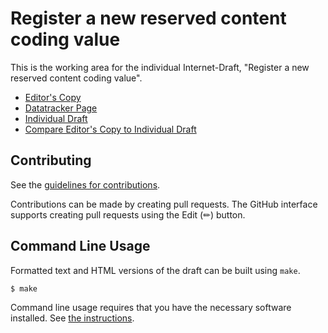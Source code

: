 <!-- regenerate: on (set to off if you edit this file) -->

# Register a new reserved content coding value

This is the working area for the individual Internet-Draft, "Register a new reserved content coding value".

* [Editor's Copy](https://guohuideng2024.github.io/register_unknown_cc/#go.draft-deng-register-a-reserved-content-coding-value.html)
* [Datatracker Page](https://datatracker.ietf.org/doc/draft-deng-register-a-reserved-content-coding-value)
* [Individual Draft](https://datatracker.ietf.org/doc/html/draft-deng-register-a-reserved-content-coding-value)
* [Compare Editor's Copy to Individual Draft](https://guohuideng2024.github.io/register_unknown_cc/#go.draft-deng-register-a-reserved-content-coding-value.diff)


## Contributing

See the
[guidelines for contributions](https://github.com/guohuideng2024/register_unknown_cc/blob/gh-pages/CONTRIBUTING.md).

Contributions can be made by creating pull requests.
The GitHub interface supports creating pull requests using the Edit (✏) button.


## Command Line Usage

Formatted text and HTML versions of the draft can be built using `make`.

```sh
$ make
```

Command line usage requires that you have the necessary software installed.  See
[the instructions](https://github.com/martinthomson/i-d-template/blob/main/doc/SETUP.md).

